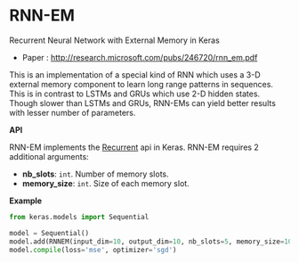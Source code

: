 # RNN-EM
Recurrent Neural Network with External Memory in Keras

* Paper : http://research.microsoft.com/pubs/246720/rnn_em.pdf

This is an implementation of a special kind of RNN which uses a 3-D external memory component to learn long range patterns in sequences. This is in contrast to LSTMs and GRUs which use 2-D hidden states. Though slower than LSTMs and GRUs, RNN-EMs can yield better results with lesser number of parameters.

 **API**

RNN-EM implements the [Recurrent](http://keras.io/layers/recurrent/) api in Keras. RNN-EM requires 2 additional arguments:
* **nb_slots**: `int`. Number of memory slots.
* **memory_size**: `int`. Size of each memory slot.


 **Example**

```python
from keras.models import Sequential

model = Sequential()
model.add(RNNEM(input_dim=10, output_dim=10, nb_slots=5, memory_size=10))
model.compile(loss='mse', optimizer='sgd')

```
